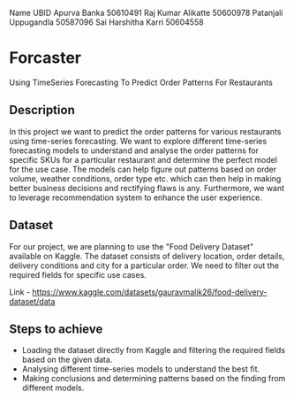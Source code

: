 Name                    UBID
Apurva Banka          50610491
Raj Kumar Alikatte    50600978
Patanjali Uppugandla  50587096
Sai Harshitha Karri   50604558

# Forcaster
Using TimeSeries Forecasting To Predict Order Patterns For Restaurants

## Description

In this project we want to predict the order patterns for various restaurants using time-series forecasting. We want to explore different time-series forecasting models to understand and analyse the order patterns for specific SKUs for a particular restaurant and determine the perfect model for the use case. The models can help figure out patterns based on order volume, weather conditions, order type etc. which can then help in making better business decisions and rectifying flaws is any. Furthermore, we want to leverage recommendation system to enhance the user experience.

## Dataset

For our project, we are planning to use the "Food Delivery Dataset" available on Kaggle. The dataset consists of delivery location, order details, delivery conditions and city for a particular order. We need to filter out the required fields for specific use cases.

Link - https://www.kaggle.com/datasets/gauravmalik26/food-delivery-dataset/data

## Steps to achieve

- Loading the dataset directly from Kaggle and filtering the required fields based on the given data.
- Analysing different time-series models to understand the best fit.
- Making conclusions and determining patterns based on the finding from different models.
